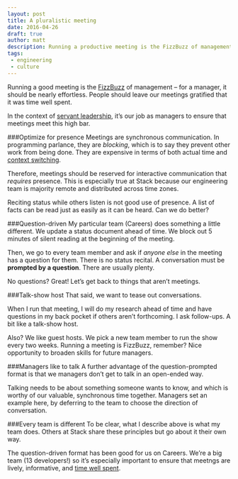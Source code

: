 ```yaml
---
layout: post
title: A pluralistic meeting
date: 2016-04-26
draft: true
author: matt
description: Running a productive meeting is the FizzBuzz of management.
tags:
 - engineering
 - culture
---
```


Running a good meeting is the [FizzBuzz](https://en.wikipedia.org/wiki/Fizz_buzz) of management – for a manager, it should be nearly effortless. People should leave our meetings gratified that it was time well spent.

In the context of [servant leadership](http://avc.com/2012/02/the-management-team-guest-post-from-joel-spolsky/), it’s our job as managers to ensure that meetings meet this high bar.

###Optimize for presence
Meetings are synchronous communication. In programming parlance, they are *blocking*, which is to say they prevent other work from being done. They are expensive in terms of both actual time and [context switching](http://blog.codinghorror.com/the-multi-tasking-myth/).

Therefore, meetings should be reserved for interactive communication that *requires* presence. This is especially true at Stack because our engineering team is majority remote and distributed across time zones.

Reciting status while others listen is not good use of presence. A list of facts can be read just as easily as it can be heard. Can we do better?

###Question-driven
My particular team (Careers) does something a little different. We update a status document ahead of time. We block out 5 minutes of silent reading at the beginning of the meeting.

Then, we go to every team member and ask if *anyone else* in the meeting has a question for them. There is no status recital. A conversation must be **prompted by a question**. There are usually plenty.

No questions? Great! Let’s get back to things that aren’t meetings.

###Talk-show host
That said, we want to tease out conversations.

When I run that meeting, I will do my research ahead of time and have questions in my back pocket if others aren’t forthcoming. I ask follow-ups. A bit like a talk-show host.

Also? We like guest hosts. We pick a new team member to run the show every two weeks. Running a meeting is FizzBuzz, remember? Nice opportunity to broaden skills for future managers.

###Managers like to talk
A further advantage of the question-prompted format is that we managers don’t get to talk in an open-ended way.

Talking needs to be about something someone wants to know, and which is worthy of our valuable, synchronous time together. Managers set an example here, by deferring to the team to choose the direction of conversation.

###Every team is different
To be clear, what I describe above is what my team does. Others at Stack share these principles but go about it their own way.

The question-driven format has been good for us on Careers. We’re a big team (13 developers!) so it’s especially important to ensure that meetngs are lively, informative, and [time well spent](https://clipperhouse.com/2016/04/07/time-well-spent/).
